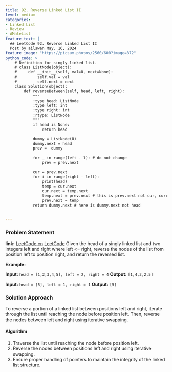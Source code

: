 ```yaml
---
title: 92. Reverse Linked List II
level: medium
categories:
- Linked List
- Review
- AMateList
feature_text: |
  ## LeetCode 92. Reverse Linked List II
  Post by ailswan May. 16, 2024
feature_image: "https://picsum.photos/2560/600?image=872"
python_code: >
    # Definition for singly-linked list.
    # class ListNode(object):
    #     def __init__(self, val=0, next=None):
    #         self.val = val
    #         self.next = next
    class Solution(object):
        def reverseBetween(self, head, left, right):
            """
            :type head: ListNode
            :type left: int
            :type right: int
            :rtype: ListNode
            """
            if head is None:
                return head

            dummy = ListNode(0)
            dummy.next = head
            prev =  dummy
    
            for _ in range(left - 1): # do not change
                prev = prev.next

            cur = prev.next
            for i in range(right - left):
                print(head)
                temp = cur.next
                cur.next = temp.next
                temp.next = prev.next # this is prev.next not cur, curr is moving, prev is not 
                prev.next = temp
            return dummy.next # here is dummy.next not head


---
```


### Problem Statement
**link:**
[LeetCode.cn](https://leetcode.cn/problems/reverse-linked-list-ii/)
[LeetCode](https://leetcode.com/reverse-linked-list-ii/)
Given the head of a singly linked list and two integers left and right where left <= right, reverse the nodes of the list from position left to position right, and return the reversed list.

**Example:**

**Input:** `head = [1,2,3,4,5], left = 2, right = 4`
**Output:** `[1,4,3,2,5]`

**Input:** `head = [5], left = 1, right = 1`
**Output:** `[5]`
 
### Solution Approach

To reverse a portion of a linked list between positions left and right, iterate through the list until reaching the node before position left. Then, reverse the nodes between left and right using iterative swapping.

#### Algorithm
1. Traverse the list until reaching the node before position left.
2. Reverse the nodes between positions left and right using iterative swapping.
3. Ensure proper handling of pointers to maintain the integrity of the linked list structure.